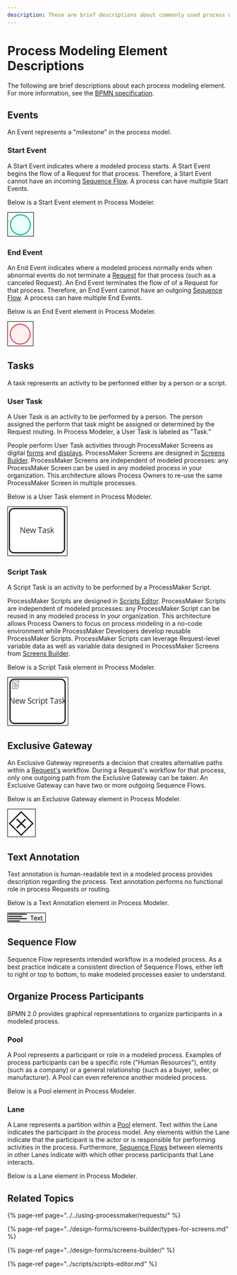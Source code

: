 ```yaml
---
description: These are brief descriptions about commonly used process modeling elements.
---
```


# Process Modeling Element Descriptions

The following are brief descriptions about each process modeling element. For more information, see the [BPMN specification](https://www.omg.org/spec/BPMN/2.0/About-BPMN/).

## Events

An Event represents a "milestone" in the process model.

### Start Event

A Start Event indicates where a modeled process starts. A Start Event begins the flow of a Request for that process. Therefore, a Start Event cannot have an incoming [Sequence Flow](process-modeling-element-descriptions.md#sequence-flow). A process can have multiple Start Events.

Below is a Start Event element in Process Modeler.

![Start Event element](../../.gitbook/assets/start-event-element-process-modeler-processes.png)

### End Event

An End Event indicates where a modeled process normally ends when abnormal events do not terminate a [Request](../../using-processmaker/requests/) for that process \(such as a canceled Request\). An End Event terminates the flow of of a Request for that process. Therefore, an End Event cannot have an outgoing [Sequence Flow](process-modeling-element-descriptions.md#sequence-flow). A process can have multiple End Events.

Below is an End Event element in Process Modeler.

![End Event element](../../.gitbook/assets/end-event-element-process-modeler-processes.png)

## Tasks

A task represents an activity to be performed either by a person or a script.

### User Task

A User Task is an activity to be performed by a person. The person assigned the perform that task might be assigned or determined by the Request routing. In Process Modeler, a User Task is labeled as "Task."

People perform User Task activities through ProcessMaker Screens as digital [forms](../design-forms/screens-builder/types-for-screens.md#forms) and [displays](../design-forms/screens-builder/types-for-screens.md#display). ProcessMaker Screens are designed in [Screens Builder](../design-forms/screens-builder/). ProcessMaker Screens are independent of modeled processes: any ProcessMaker Screen can be used in any modeled process in your organization. This architecture allows Process Owners to re-use the same ProcessMaker Screen in multiple processes.

Below is a User Task element in Process Modeler.

![User Task element](../../.gitbook/assets/task-element-process-modeler-processes.png)

### Script Task

A Script Task is an activity to be performed by a ProcessMaker Script.

ProcessMaker Scripts are designed in [Scripts Editor](../scripts/scripts-editor.md). ProcessMaker Scripts are independent of modeled processes: any ProcessMaker Script can be reused in any modeled process in your organization. This architecture allows Process Owners to focus on process modeling in a no-code environment while ProcessMaker Developers develop reusable ProcessMaker Scripts. ProcessMaker Scripts can leverage Request-level variable data as well as variable data designed in ProcessMaker Screens from [Screens Builder](../design-forms/screens-builder/).

Below is a Script Task element in Process Modeler.

![Script Task element](../../.gitbook/assets/script-task-element-process-modeler-processes.png)

## Exclusive Gateway

An Exclusive Gateway represents a decision that creates alternative paths within a [Request's](../../using-processmaker/requests/) workflow. During a Request's workflow for that process, only one outgoing path from the Exclusive Gateway can be taken. An Exclusive Gateway can have two or more outgoing Sequence Flows.

Below is an Exclusive Gateway element in Process Modeler.

![Exclusive Gateway element](../../.gitbook/assets/exclusive-gateway-element-process-modeler-processes.png)

## Text Annotation

Text annotation is human-readable text in a modeled process provides description regarding the process. Text annotation performs no functional role in process Requests or routing.

Below is a Text Annotation element in Process Modeler.

![Text Annotation element](../../.gitbook/assets/text-control-screens-builder-processes%20%281%29.png)

## Sequence Flow

Sequence Flow represents intended workflow in a modeled process. As a best practice indicate a consistent direction of Sequence Flows, either left to right or top to bottom, to make modeled processes easier to understand.

## Organize Process Participants

BPMN 2.0 provides graphical representations to organize participants in a modeled process.

### Pool

A Pool represents a participant or role in a modeled process. Examples of process participants can be a specific role \("Human Resources"\), entity \(such as a company\) or a general relationship \(such as a buyer, seller, or manufacturer\). A Pool can even reference another modeled process.

Below is a Pool element in Process Modeler.



### Lane

A Lane represents a partition within a [Pool](process-modeling-element-descriptions.md#pool) element. Text within the Lane indicates the participant in the process model. Any elements within the Lane indicate that the participant is the actor or is responsible for performing activities in the process. Furthermore, [Sequence Flows](process-modeling-element-descriptions.md#sequence-flow) between elements in other Lanes indicate with which other process participants that Lane interacts.

Below is a Lane element in Process Modeler.



## Related Topics

{% page-ref page="../../using-processmaker/requests/" %}

{% page-ref page="../design-forms/screens-builder/types-for-screens.md" %}

{% page-ref page="../design-forms/screens-builder/" %}

{% page-ref page="../scripts/scripts-editor.md" %}


